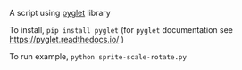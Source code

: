 A script using [pyglet](http://pyglet.org) library

To install, `pip install pyglet` (for `pyglet` documentation see https://pyglet.readthedocs.io/ )

To run example, `python sprite-scale-rotate.py`
